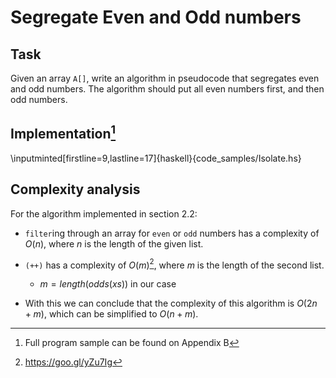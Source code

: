 # Segregate Even and Odd numbers

## Task

Given an array `A[]`, write an algorithm in pseudocode that segregates even and
odd numbers. The algorithm should put all even numbers first, and then odd
numbers.

## Implementation[^2]

\inputminted[firstline=9,lastline=17]{haskell}{code_samples/Isolate.hs}

## Complexity analysis

For the algorithm implemented in section 2.2:

*  `filter`ing through an array for `even` or `odd` numbers has a complexity of
  $O(n)$, where $n$ is the length of the given list.
* `(++)` has a complexity of $O(m)$[^3], where $m$ is the length of the second
  list.
    * $m = length(odds(xs))$ in our case

* With this we can conclude that the complexity of this algorithm is $O(2n+m)$,
  which can be simplified to $O(n+m)$.

[^2]: Full program sample can be found on Appendix B
[^3]: https://goo.gl/yZu7Ig
